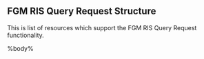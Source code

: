 FGM RIS Query Request Structure
---
This is list of resources which support the FGM RIS Query Request functionality.

%body%